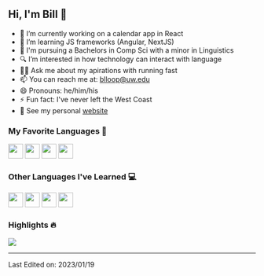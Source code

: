 ## Hi, I'm Bill 👋

- 🔭 I’m currently working on a calendar app in React
- 🌱 I’m learning JS frameworks (Angular, NextJS)
- 🤔 I'm pursuing a Bachelors in Comp Sci with a minor in Linguistics
- 🔍 I’m interested in how technology can interact with language
- 🏃‍♂️ Ask me about my apirations with running fast
- 📫 You can reach me at: blloop@uw.edu
- 😄 Pronouns: he/him/his
- ⚡ Fun fact: I've never left the West Coast
- 👀 See my personal [website](https://www.bill-yu.dev)

### My Favorite Languages :brain:
<a href="#"><img src="https://img.shields.io/badge/-HTML-e34c26?style=flat-square" style="height: 30px" href="#"></a>
<a href="#"><img src="https://img.shields.io/badge/-CSS-2965f1?style=flat-square" style="height: 30px" href="#"></a>
<a href="#"><img src="https://img.shields.io/badge/-JavaScript-f0db4f?style=flat-square" style="height: 30px" href="#"></a>
<a href="#"><img src="https://img.shields.io/badge/-Python-4584b6?style=flat-square" style="height: 30px" href="#"></a>

### Other Languages I've Learned :computer:
<a href="#"><img src="https://img.shields.io/badge/-C-283593?style=flat-square" style="height: 30px" href="#"></a>
<a href="#"><img src="https://img.shields.io/badge/-C++-487cb4?style=flat-square" style="height: 30px" href="#"></a>
<a href="#"><img src="https://img.shields.io/badge/-Java-f89820?style=flat-square" style="height: 30px" href="#"></a>
<a href="#"><img src="https://img.shields.io/badge/-R-165caa?style=flat-square" style="height: 30px" href="#"></a>

### Highlights :fire:
<a href=""><img align="center" src="http://github-readme-streak-stats.herokuapp.com?user=blloop&theme=radical"/></a>

---
Last Edited on: 2023/01/19
